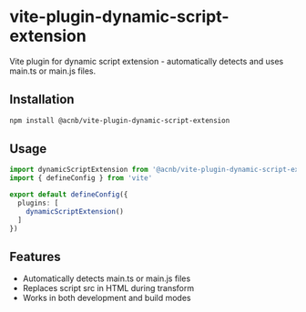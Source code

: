 # vite-plugin-dynamic-script-extension

Vite plugin for dynamic script extension - automatically detects and uses main.ts or main.js files.

## Installation

```bash
npm install @acnb/vite-plugin-dynamic-script-extension
```

## Usage

```ts
import dynamicScriptExtension from '@acnb/vite-plugin-dynamic-script-extension'
import { defineConfig } from 'vite'

export default defineConfig({
  plugins: [
    dynamicScriptExtension()
  ]
})
```

## Features

- Automatically detects main.ts or main.js files
- Replaces script src in HTML during transform
- Works in both development and build modes
